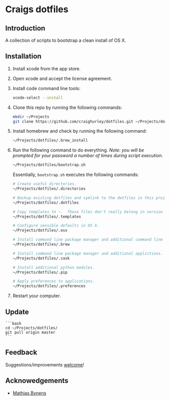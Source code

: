 # Craigs dotfiles


## Introduction
A collection of scripts to bootstrap a clean install of OS X.


## Installation

1. Install xcode from the app store.

2. Open xcode and accept the license agreement.

3. Install code command line tools:
    ```bash
    xcode-select --install
    ```

4. Clone this repo by running the following commands:
    ```bash
    mkdir ~/Projects
    git clone https://github.com/craighurley/dotfiles.git ~/Projects/dotfiles
    ```

5. Install homebrew and check by running the following command:
    ```bash
    ~/Projects/dotfiles/.brew_install
    ```

6. Run the following command to do everything.  _Note: you will be prompted for your password a number of times during script execution._
    ```bash
    ~/Projects/dotfiles/bootstrap.sh
    ```

    Essentially, `bootstrap.sh` executes the following commands:
    ```bash
    # Create useful directories.
    ~/Projects/dotfiles/.directories

    # Backup existing dotfiles and symlink to the dotfiles in this project.
    ~/Projects/dotfiles/.dotfiles

    # Copy templates to ~.  These files don't really belong in version control, hence they are not symlinked.
    ~/Projects/dotfiles/.templates

    # Configure sensible defaults in OS X.
    ~/Projects/dotfiles/.osx

    # Install command line package manager and additional command line tools.
    ~/Projects/dotfiles/.brew

    # Install command line package manager and additional applictions.
    ~/Projects/dotfiles/.cask

    # Install additional python modules.
    ~/Projects/dotfiles/.pip

    # Apply preferences to applications.
    ~/Projects/dotfiles/.preferences
    ```

7. Restart your computer.


## Update
    ```bash
    cd ~/Projects/dotfiles/
    git pull origin master
    ```


## Feedback
Suggestions/improvements [welcome](https://github.com/craighurley/dotfiles/issues)!


## Acknowedgements
* [Mathias Bynens](https://github.com/mathiasbynens)

